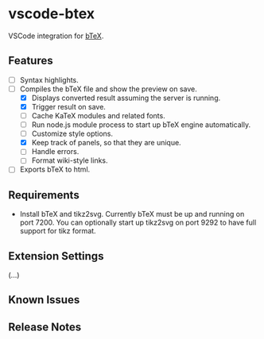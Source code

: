 # vscode-btex

VSCode integration for [bTeX](https://github.com/banana-space/btex).

## Features

- [ ] Syntax highlights.
- [ ] Compiles the bTeX file and show the preview on save.
  - [X] Displays converted result assuming the server is running.
  - [X] Trigger result on save.
  - [ ] Cache KaTeX modules and related fonts.
  - [ ] Run node.js module process to start up bTeX engine automatically.
  - [ ] Customize style options.
  - [X] Keep track of panels, so that they are unique.
  - [ ] Handle errors.
  - [ ] Format wiki-style links.
- [ ] Exports bTeX to html.

## Requirements

- Install bTeX and tikz2svg. Currently bTeX must be up and running on port 7200.
  You can optionally start up tikz2svg on port 9292 to have full support for
  tikz format.

## Extension Settings

(...)

## Known Issues

## Release Notes
